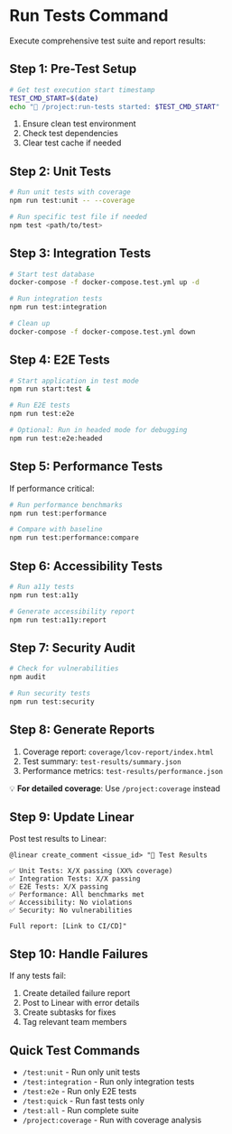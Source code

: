 # Run Tests Command

Execute comprehensive test suite and report results:

## Step 1: Pre-Test Setup
```bash
# Get test execution start timestamp
TEST_CMD_START=$(date)
echo "🧪 /project:run-tests started: $TEST_CMD_START"
```

1. Ensure clean test environment
2. Check test dependencies
3. Clear test cache if needed

## Step 2: Unit Tests
```bash
# Run unit tests with coverage
npm run test:unit -- --coverage

# Run specific test file if needed
npm test <path/to/test>
```

## Step 3: Integration Tests
```bash
# Start test database
docker-compose -f docker-compose.test.yml up -d

# Run integration tests
npm run test:integration

# Clean up
docker-compose -f docker-compose.test.yml down
```

## Step 4: E2E Tests
```bash
# Start application in test mode
npm run start:test &

# Run E2E tests
npm run test:e2e

# Optional: Run in headed mode for debugging
npm run test:e2e:headed
```

## Step 5: Performance Tests
If performance critical:
```bash
# Run performance benchmarks
npm run test:performance

# Compare with baseline
npm run test:performance:compare
```

## Step 6: Accessibility Tests
```bash
# Run a11y tests
npm run test:a11y

# Generate accessibility report
npm run test:a11y:report
```

## Step 7: Security Audit
```bash
# Check for vulnerabilities
npm audit

# Run security tests
npm run test:security
```

## Step 8: Generate Reports
1. Coverage report: `coverage/lcov-report/index.html`
2. Test summary: `test-results/summary.json`
3. Performance metrics: `test-results/performance.json`

💡 **For detailed coverage**: Use `/project:coverage` instead

## Step 9: Update Linear
Post test results to Linear:
```
@linear create_comment <issue_id> "🧪 Test Results

✅ Unit Tests: X/X passing (XX% coverage)
✅ Integration Tests: X/X passing
✅ E2E Tests: X/X passing
✅ Performance: All benchmarks met
✅ Accessibility: No violations
✅ Security: No vulnerabilities

Full report: [Link to CI/CD]"
```

## Step 10: Handle Failures
If any tests fail:
1. Create detailed failure report
2. Post to Linear with error details
3. Create subtasks for fixes
4. Tag relevant team members

## Quick Test Commands
- `/test:unit` - Run only unit tests
- `/test:integration` - Run only integration tests
- `/test:e2e` - Run only E2E tests
- `/test:quick` - Run fast tests only
- `/test:all` - Run complete suite
- `/project:coverage` - Run with coverage analysis